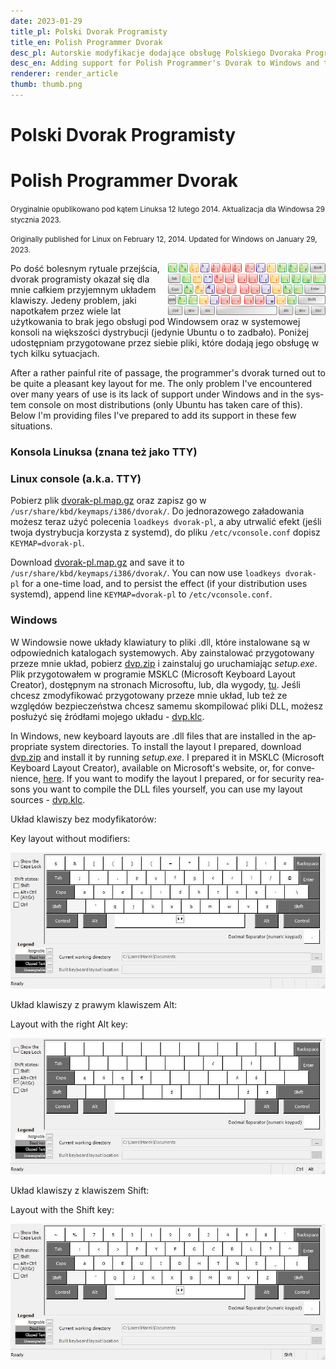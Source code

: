 ```yaml
---
date: 2023-01-29
title_pl: Polski Dvorak Programisty
title_en: Polish Programmer Dvorak
desc_pl: Autorskie modyfikacje dodające obsługę Polskiego Dvoraka Programisty w systemie Windows oraz w konsoli (TTY) Linuksa.
desc_en: Adding support for Polish Programmer's Dvorak to Windows and to the Linux console (TTY).
renderer: render_article
thumb: thumb.png
---
```


<h1 lang=pl>Polski Dvorak Programisty</h1>
<h1 lang=en>Polish Programmer Dvorak</h1>

<p lang=pl><small>Oryginalnie opublikowano pod kątem Linuksa 12 lutego 2014. Aktualizacja dla Windowsa 29 stycznia 2023.</small></p>
<p lang=en><small>Originally published for Linux on February 12, 2014. Updated for Windows on January 29, 2023.</small></p>

<img src=thumb.png style="float: right; width: 50%">

<p lang=pl>Po dość bolesnym rytuale przejścia, dvorak programisty okazał się dla mnie całkiem przyjemnym układem klawiszy. Jedeny problem, jaki napotkałem przez wiele lat użytkowania to brak jego obsługi pod Windowsem oraz w systemowej konsoli na większości dystrybucji (jedynie Ubuntu o to zadbało). Poniżej udostępniam przygotowane przez siebie pliki, które dodają jego obsługę w tych kilku sytuacjach.

<p lang=en>After a rather painful rite of passage, the programmer's dvorak turned out to be quite a pleasant key layout for me. The only problem I've encountered over many years of use is its lack of support under Windows and in the system console on most distributions (only Ubuntu has taken care of this). Below I'm providing files I've prepared to add its support in these few situations.

<h3 lang=pl>Konsola Linuksa (znana też jako TTY)</h3>
<h3 lang=en>Linux console (a.k.a. TTY)</h3>

<p lang=pl>Pobierz plik <a href="dvorak-pl.map.gz">dvorak-pl.map.gz</a> oraz zapisz go w <code>/usr/share/kbd/keymaps/i386/dvorak/</code>. Do jednorazowego załadowania możesz teraz użyć polecenia <code>loadkeys dvorak-pl</code>, a aby utrwalić efekt (jeśli twoja dystrybucja korzysta z systemd), do pliku <code>/etc/vconsole.conf</code> dopisz <code>KEYMAP=dvorak-pl</code>.

<p lang=en>Download <a href="dvorak-pl.map.gz">dvorak-pl.map.gz</a> and save it to <code>/usr/share/kbd/keymaps/i386/dvorak/</code>. You can now use <code>loadkeys dvorak-pl</code> for a one-time load, and to persist the effect (if your distribution uses systemd), append line <code>KEYMAP=dvorak-pl</code> to <code>/etc/vconsole.conf</code>.

<h3>Windows</h3>

<p lang=pl>W Windowsie nowe układy klawiatury to pliki .dll, które instalowane są w odpowiednich katalogach systemowych. Aby zainstalować przygotowany przeze mnie układ, pobierz <a href=dvp.zip>dvp.zip</a> i zainstaluj go uruchamiając <em>setup.exe</em>. Plik przygotowałem w programie MSKLC (Microsoft Keyboard Layout Creator), dostępnym na stronach Microsoftu, lub, dla wygody, <a href="MSKLC.zip">tu</a>. Jeśli chcesz zmodyfikować przygotowany przeze mnie układ, lub też ze względów bezpieczeństwa chcesz samemu skompilować pliki DLL, możesz posłużyć się źródłami mojego układu - <a href="dvp.klc">dvp.klc</a>.

<p lang=en>In Windows, new keyboard layouts are .dll files that are installed in the appropriate system directories. To install the layout I prepared, download <a href=dvp.zip>dvp.zip</a> and install it by running <em>setup.exe</em>. I prepared it in MSKLC (Microsoft Keyboard Layout Creator), available on Microsoft's website, or, for convenience, <a href="MSKLC.zip">here</a>. If you want to modify the layout I prepared, or for security reasons you want to compile the DLL files yourself, you can use my layout sources - <a href="dvp.klc">dvp.klc</a>.

<p lang=pl>Układ klawiszy bez modyfikatorów:</p>
<p lang=en>Key layout without modifiers:</p>

<p><a href="dvp.jpg"><img src="dvp.jpg" style="max-width: 100%"></a></p>

<p lang=pl>Układ klawiszy z prawym klawiszem Alt:</p>
<p lang=en>Layout with the right Alt key:</p>

<p><a href="dvpAltGr.jpg"><img src="dvpAltGr.jpg" style="max-width: 100%"></a></p>

<p lang=pl>Układ klawiszy z klawiszem Shift:</p>
<p lang=en>Layout with the Shift key:</p>

<p><a href="dvpShft.jpg"><img src="dvpShft.jpg" style="max-width: 100%"></a></p>
